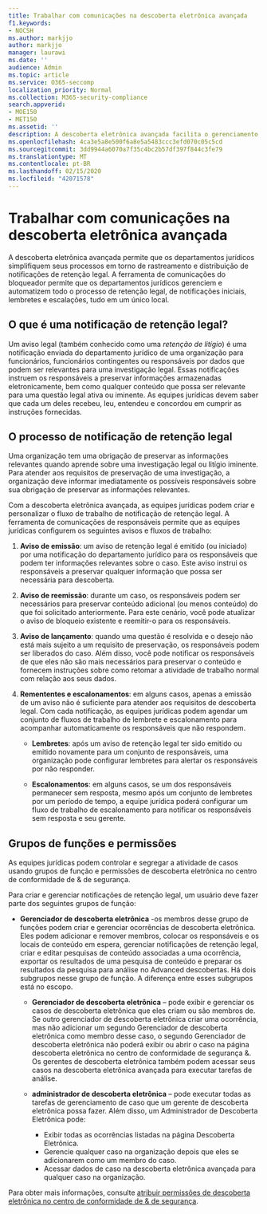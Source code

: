 ```yaml
---
title: Trabalhar com comunicações na descoberta eletrônica avançada
f1.keywords:
- NOCSH
ms.author: markjjo
author: markjjo
manager: laurawi
ms.date: ''
audience: Admin
ms.topic: article
ms.service: O365-seccomp
localization_priority: Normal
ms.collection: M365-security-compliance
search.appverid:
- MOE150
- MET150
ms.assetid: ''
description: A descoberta eletrônica avançada facilita o gerenciamento do fluxo de trabalho de notificação de retenção legal para notificar os responsáveis pelas investigações legais.
ms.openlocfilehash: 4ca3e5a8e500f6a8e5a5483ccc3efd070c05c5cd
ms.sourcegitcommit: 3dd9944a6070a7f35c4bc2b57df397f844c3fe79
ms.translationtype: MT
ms.contentlocale: pt-BR
ms.lasthandoff: 02/15/2020
ms.locfileid: "42071578"
---
```

# <a name="work-with-communications-in-advanced-ediscovery"></a>Trabalhar com comunicações na descoberta eletrônica avançada

A descoberta eletrônica avançada permite que os departamentos jurídicos simplifiquem seus processos em torno de rastreamento e distribuição de notificações de retenção legal. A ferramenta de comunicações do bloqueador permite que os departamentos jurídicos gerenciem e automatizem todo o processo de retenção legal, de notificações iniciais, lembretes e escalações, tudo em um único local.

## <a name="what-is-a-legal-hold-notification"></a>O que é uma notificação de retenção legal?

Um aviso legal (também conhecido como uma *retenção de litígio*) é uma notificação enviada do departamento jurídico de uma organização para funcionários, funcionários contingentes ou responsáveis por dados que podem ser relevantes para uma investigação legal. Essas notificações instruem os responsáveis a preservar informações armazenadas eletronicamente, bem como qualquer conteúdo que possa ser relevante para uma questão legal ativa ou iminente. As equipes jurídicas devem saber que cada um deles recebeu, leu, entendeu e concordou em cumprir as instruções fornecidas.

## <a name="the-legal-hold-notification-process"></a>O processo de notificação de retenção legal

Uma organização tem uma obrigação de preservar as informações relevantes quando aprende sobre uma investigação legal ou litígio iminente. Para atender aos requisitos de preservação de uma investigação, a organização deve informar imediatamente os possíveis responsáveis sobre sua obrigação de preservar as informações relevantes.

Com a descoberta eletrônica avançada, as equipes jurídicas podem criar e personalizar o fluxo de trabalho de notificação de retenção legal. A ferramenta de comunicações de responsáveis permite que as equipes jurídicas configurem os seguintes avisos e fluxos de trabalho:

1. **Aviso de emissão**: um aviso de retenção legal é emitido (ou iniciado) por uma notificação do departamento jurídico para os responsáveis que podem ter informações relevantes sobre o caso. Este aviso instrui os responsáveis a preservar qualquer informação que possa ser necessária para descoberta.
   
2.  **Aviso de reemissão**: durante um caso, os responsáveis podem ser necessários para preservar conteúdo adicional (ou menos conteúdo) do que foi solicitado anteriormente. Para este cenário, você pode atualizar o aviso de bloqueio existente e reemitir-o para os responsáveis.

3.  **Aviso de lançamento**: quando uma questão é resolvida e o desejo não está mais sujeito a um requisito de preservação, os responsáveis podem ser liberados do caso. Além disso, você pode notificar os responsáveis de que eles não são mais necessários para preservar o conteúdo e fornecem instruções sobre como retomar a atividade de trabalho normal com relação aos seus dados.

4. **Remententes e escalonamentos**: em alguns casos, apenas a emissão de um aviso não é suficiente para atender aos requisitos de descoberta legal. Com cada notificação, as equipes jurídicas podem agendar um conjunto de fluxos de trabalho de lembrete e escalonamento para acompanhar automaticamente os responsáveis que não respondem.

    - **Lembretes**: após um aviso de retenção legal ter sido emitido ou emitido novamente para um conjunto de responsáveis, uma organização pode configurar lembretes para alertar os responsáveis por não responder.

    - **Escalonamentos**: em alguns casos, se um dos responsáveis permanecer sem resposta, mesmo após um conjunto de lembretes por um período de tempo, a equipe jurídica poderá configurar um fluxo de trabalho de escalonamento para notificar os responsáveis sem resposta e seu gerente.

## <a name="role-groups-and-permissions"></a>Grupos de funções e permissões 

As equipes jurídicas podem controlar e segregar a atividade de casos usando grupos de função e permissões de descoberta eletrônica no centro de conformidade de & de segurança. 

Para criar e gerenciar notificações de retenção legal, um usuário deve fazer parte dos seguintes grupos de função:

- **Gerenciador de descoberta eletrônica** -os membros desse grupo de funções podem criar e gerenciar ocorrências de descoberta eletrônica. Eles podem adicionar e remover membros, colocar os responsáveis e os locais de conteúdo em espera, gerenciar notificações de retenção legal, criar e editar pesquisas de conteúdo associadas a uma ocorrência, exportar os resultados de uma pesquisa de conteúdo e preparar os resultados da pesquisa para análise no Advanced descobertas. Há dois subgrupos nesse grupo de função. A diferença entre esses subgrupos está no escopo.

  - **Gerenciador de descoberta eletrônica** – pode exibir e gerenciar os casos de descoberta eletrônica que eles criam ou são membros de. Se outro gerenciador de descoberta eletrônica criar uma ocorrência, mas não adicionar um segundo Gerenciador de descoberta eletrônica como membro desse caso, o segundo Gerenciador de descoberta eletrônica não poderá exibir ou abrir o caso na página descoberta eletrônica no centro de conformidade de segurança &. Os gerentes de descoberta eletrônica também podem acessar seus casos na descoberta eletrônica avançada para executar tarefas de análise.

  - **administrador de descoberta eletrônica** – pode executar todas as tarefas de gerenciamento de caso que um gerente de descoberta eletrônica possa fazer. Além disso, um Administrador de Descoberta Eletrônica pode:
    
    - Exibir todas as ocorrências listadas na página Descoberta Eletrônica.
    - Gerencie qualquer caso na organização depois que eles se adicionarem como um membro do caso.
    - Acessar dados de caso na descoberta eletrônica avançada para qualquer caso na organização.

Para obter mais informações, consulte [atribuir permissões de descoberta eletrônica no centro de conformidade de & de segurança](assign-ediscovery-permissions.md).
